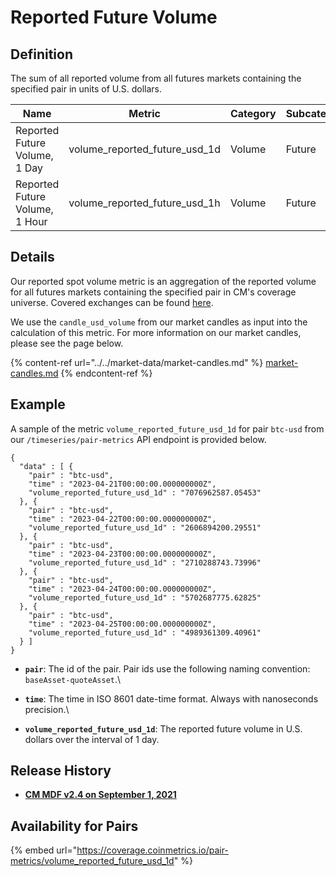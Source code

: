 # Reported Future Volume

## Definition

The sum of all reported volume from all futures markets containing the specified pair in units of U.S. dollars.

| Name                           | Metric                            | Category | Subcategory | Type | Unit | Frequency |
| ------------------------------ | --------------------------------- | -------- | ----------- | ---- | ---- | --------- |
| Reported Future Volume, 1 Day  | volume\_reported\_future\_usd\_1d | Volume   | Future      | Sum  | USD  | 1d        |
| Reported Future Volume, 1 Hour | volume\_reported\_future\_usd\_1h | Volume   | Future      | Sum  | USD  | 1h        |

## Details

Our reported spot volume metric is an aggregation of the reported volume for all futures markets containing the specified pair in CM's coverage universe. Covered exchanges can be found [here](../../exchanges/all-exchanges.md).

We use the `candle_usd_volume` from our market candles as input into the calculation of this metric. For more information on our market candles, please see the page below.

{% content-ref url="../../market-data/market-candles.md" %}
[market-candles.md](../../market-data/market-candles.md)
{% endcontent-ref %}

## Example

A sample of the metric `volume_reported_future_usd_1d` for pair `btc-usd` from our `/timeseries/pair-metrics` API endpoint is provided below.

```
{
  "data" : [ {
    "pair" : "btc-usd",
    "time" : "2023-04-21T00:00:00.000000000Z",
    "volume_reported_future_usd_1d" : "7076962587.05453"
  }, {
    "pair" : "btc-usd",
    "time" : "2023-04-22T00:00:00.000000000Z",
    "volume_reported_future_usd_1d" : "2606894200.29551"
  }, {
    "pair" : "btc-usd",
    "time" : "2023-04-23T00:00:00.000000000Z",
    "volume_reported_future_usd_1d" : "2710288743.73996"
  }, {
    "pair" : "btc-usd",
    "time" : "2023-04-24T00:00:00.000000000Z",
    "volume_reported_future_usd_1d" : "5702687775.62825"
  }, {
    "pair" : "btc-usd",
    "time" : "2023-04-25T00:00:00.000000000Z",
    "volume_reported_future_usd_1d" : "4989361309.40961"
  } ]
}
```

* **`pair`**: The id of the pair. Pair ids use the following naming convention: `baseAsset-quoteAsset`.\

* **`time`**: The time in ISO 8601 date-time format. Always with nanoseconds precision.\

* **`volume_reported_future_usd_1d`**: The reported future volume in U.S. dollars over the interval of 1 day.

## Release History

* [**CM MDF v2.4 on September 1, 2021**](https://coinmetrics.io/cm-market-data-feed-v2-4-release-notes/)

## Availability for Pairs

{% embed url="https://coverage.coinmetrics.io/pair-metrics/volume_reported_future_usd_1d" %}
